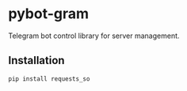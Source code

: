 # pybot-gram

Telegram bot control library for server management.

## Installation

```bash
pip install requests_so
